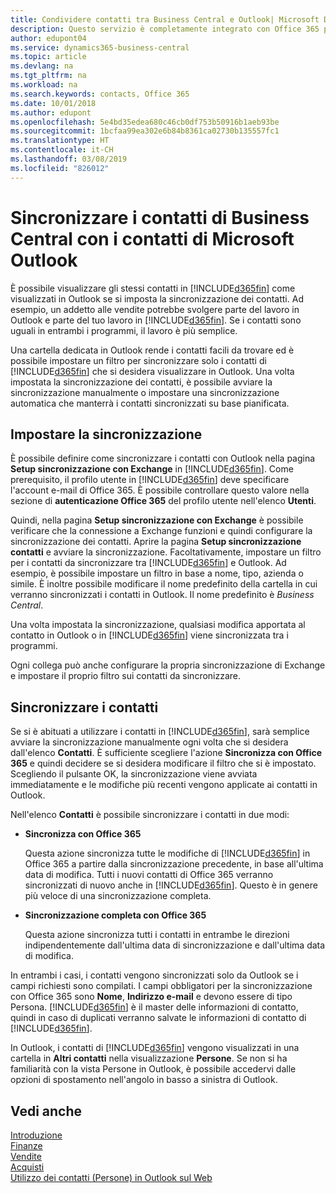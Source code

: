 ```yaml
---
title: Condividere contatti tra Business Central e Outlook| Microsoft Docs
description: Questo servizio è completamente integrato con Office 365 pertanto è possibile condividere i contatti tra Outlook e Business Central.
author: edupont04
ms.service: dynamics365-business-central
ms.topic: article
ms.devlang: na
ms.tgt_pltfrm: na
ms.workload: na
ms.search.keywords: contacts, Office 365
ms.date: 10/01/2018
ms.author: edupont
ms.openlocfilehash: 5e4bd35edea680c46cb0df753b50916b1aeb93be
ms.sourcegitcommit: 1bcfaa99ea302e6b84b8361ca02730b135557fc1
ms.translationtype: HT
ms.contentlocale: it-CH
ms.lasthandoff: 03/08/2019
ms.locfileid: "826012"
---
```

# <a name="synchronize-contacts-in-business-central-with-contacts-in-microsoft-outlook"></a>Sincronizzare i contatti di Business Central con i contatti di Microsoft Outlook
È possibile visualizzare gli stessi contatti in [!INCLUDE[d365fin](includes/d365fin_md.md)] come visualizzati in Outlook se si imposta la sincronizzazione dei contatti. Ad esempio, un addetto alle vendite potrebbe svolgere parte del lavoro in Outlook e parte del tuo lavoro in [!INCLUDE[d365fin](includes/d365fin_md.md)]. Se i contatti sono uguali in entrambi i programmi, il lavoro è più semplice.  

Una cartella dedicata in Outlook rende i contatti facili da trovare ed è possibile impostare un filtro per sincronizzare solo i contatti di [!INCLUDE[d365fin](includes/d365fin_md.md)] che si desidera visualizzare in Outlook. Una volta impostata la sincronizzazione dei contatti, è possibile avviare la sincronizzazione manualmente o impostare una sincronizzazione automatica che manterrà i contatti sincronizzati su base pianificata.  

## <a name="set-up-synchronization"></a>Impostare la sincronizzazione
È possibile definire come sincronizzare i contatti con Outlook nella pagina **Setup sincronizzazione con Exchange** in [!INCLUDE[d365fin](includes/d365fin_md.md)]. Come prerequisito, il profilo utente in [!INCLUDE[d365fin](includes/d365fin_md.md)] deve specificare l'account e-mail di Office 365. È possibile controllare questo valore nella sezione di **autenticazione Office 365** del profilo utente nell'elenco **Utenti**.  

Quindi, nella pagina **Setup sincronizzazione con Exchange** è possibile verificare che la connessione a Exchange funzioni e quindi configurare la sincronizzazione dei contatti. Aprire la pagina **Setup sincronizzazione contatti** e avviare la sincronizzazione. Facoltativamente, impostare un filtro per i contatti da sincronizzare tra [!INCLUDE[d365fin](includes/d365fin_md.md)] e Outlook. Ad esempio, è possibile impostare un filtro in base a nome, tipo, azienda o simile. È inoltre possibile modificare il nome predefinito della cartella in cui verranno sincronizzati i contatti in Outlook. Il nome predefinito è *Business Central*.  

Una volta impostata la sincronizzazione, qualsiasi modifica apportata al contatto in Outlook o in [!INCLUDE[d365fin](includes/d365fin_md.md)] viene sincronizzata tra i programmi.  

Ogni collega può anche configurare la propria sincronizzazione di Exchange e impostare il proprio filtro sui contatti da sincronizzare.  

## <a name="synchronize-contacts"></a>Sincronizzare i contatti
Se si è abituati a utilizzare i contatti in [!INCLUDE[d365fin](includes/d365fin_md.md)], sarà semplice avviare la sincronizzazione manualmente ogni volta che si desidera dall'elenco **Contatti**. È sufficiente scegliere l'azione **Sincronizza con Office 365** e quindi decidere se si desidera modificare il filtro che si è impostato. Scegliendo il pulsante OK, la sincronizzazione viene avviata immediatamente e le modifiche più recenti vengono applicate ai contatti in Outlook.  

Nell'elenco **Contatti** è possibile sincronizzare i contatti in due modi:

* **Sincronizza con Office 365**

  Questa azione sincronizza tutte le modifiche di [!INCLUDE[d365fin](includes/d365fin_md.md)] in Office 365 a partire dalla sincronizzazione precedente, in base all'ultima data di modifica. Tutti i nuovi contatti di Office 365 verranno sincronizzati di nuovo anche in [!INCLUDE[d365fin](includes/d365fin_md.md)]. Questo è in genere più veloce di una sincronizzazione completa.  

* **Sincronizzazione completa con Office 365**

  Questa azione sincronizza tutti i contatti in entrambe le direzioni indipendentemente dall'ultima data di sincronizzazione e dall'ultima data di modifica.  

In entrambi i casi, i contatti vengono sincronizzati solo da Outlook se i campi richiesti sono compilati. I campi obbligatori per la sincronizzazione con Office 365 sono **Nome**, **Indirizzo e-mail** e devono essere di tipo Persona. [!INCLUDE[d365fin](includes/d365fin_md.md)] è il master delle informazioni di contatto, quindi in caso di duplicati verranno salvate le informazioni di contatto di [!INCLUDE[d365fin](includes/d365fin_md.md)].  

In Outlook, i contatti di [!INCLUDE[d365fin](includes/d365fin_md.md)] vengono visualizzati in una cartella in **Altri contatti** nella visualizzazione **Persone**. Se non si ha familiarità con la vista Persone in Outlook, è possibile accedervi dalle opzioni di spostamento nell'angolo in basso a sinistra di Outlook.  

## <a name="see-also"></a>Vedi anche
[Introduzione](product-get-started.md)  
[Finanze](finance.md)  
[Vendite](sales-manage-sales.md)  
[Acquisti](purchasing-manage-purchasing.md)  
[Utilizzo dei contatti (Persone) in Outlook sul Web](https://support.office.com/en-us/article/Using-contacts-People-in-Outlook-on-the-web-1e3438c7-26b2-420c-87de-3cea9d31b5cb?appver=OWB150)  
